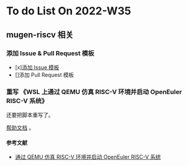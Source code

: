 # To do List On 2022-W35

## mugen-riscv 相关

### 添加 Issue & Pull Request 模板

- [x][添加 Issue 模板](https://github.com/brsf11/mugen-riscv/pull/1)
- []添加 Pull Request 模板

### 重写 《WSL 上通过 QEMU 仿真 RISC-V 环境并启动 OpenEuler RISC-V 系统》

还要把脚本重写了。

[帮助文档](https://github.com/ArielHeleneto/Work-PLCT/tree/master/qemuOnWSL/) 。

#### 参考文献

- [通过 QEMU 仿真 RISC-V 环境并启动 OpenEuler RISC-V 系统](https://github.com/openeuler-mirror/RISC-V/blob/master/doc/tutorials/vm-qemu-oErv.md)
